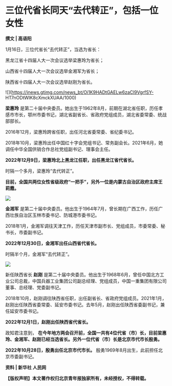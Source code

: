 # 三位代省长同天“去代转正”，包括一位女性

**撰文 | 高语阳**

1月16日，三位代省长“去代转正”，当选为省长：

黑龙江省十四届人大一次会议选举梁惠玲为省长；

山西省十四届人大一次会议选举金湘军为省长；

陕西省十四届人大一次会议选举赵刚为省长。

![](https://inews.gtimg.com/news_bt/Oi1K9HADtGAELw6zaCl9VgrfSY-
HT7nODtWIK8cXmckXUAA/1000)

**梁惠玲**
是第二十届中央委员。她出生于1962年8月，前期在湖北省任职，历任孝感市市长，鄂州市委书记，湖北省副省长、省政府党组成员，湖北省委常委、统战部部长。

2016年12月，梁惠玲跨省任职，出任河北省委常委、省纪委书记。

2018年10月，梁惠玲出任中国红十字会党组书记、常务副会长。2021年6月，她调任中华全国供销合作总社党组副书记、理事会主任。

**2022年12月9日，梁惠玲北上黑龙江任职，出任黑龙江省代省长。**

时隔一个多月，梁惠玲“去代转正”。

**目前，全国共两位女性省级政府“一把手”，另外一位是内蒙古自治区政府主席王莉霞。**

![](https://inews.gtimg.com/news_bt/OYwXu1vRZoR8Y4RDU_x2KgWk1wXixrCCB4zT2oBYns6JUAA/1000)

**金湘军** 是第二十届中央委员。他出生于1964年7月，曾长期在广西工作，历任广西壮族自治区玉林市委书记、防城港市委书记。

2018年1月，金湘军调往天津工作，历任天津市副市长、党组成员，市委常委、秘书长，市委副书记。

**2022年12月30日，金湘军出任山西省代省长。**

时隔半个月，金湘军“去代转正”。

![](https://inews.gtimg.com/news_bt/OmseKrdEda0SkLnNlVZNiZcnRAwqRO9efV4wTC_EUD_eAAA/1000)

新任陕西省长 **赵刚**
是第二十届中央委员。他出生于1968年6月，曾任中国北方工业公司总裁，中国兵器工业集团公司副总经理、党组成员，中国一重集团有限公司董事、总经理、党委副书记。

2018年10月，赵刚调往陕西省任职，出任副省长、省政府党组成员。2021年1月，赵刚出任陕西省委常委、延安市委书记。去年5月，赵刚出任陕西省委副书记，兼任延安市委书记。

**2022年12月1日，赵刚出任陕西省代省长。**

政知君注意到， **在今年地方两会召开前，全国一共有4位代省（市）长，目前梁惠玲、金湘军、赵刚已经当选省长。另外一位代省（市）长是北京市代市长殷勇。**

**2022年10月28日，殷勇出任北京市代市长。** 殷勇1969年8月出生，此前担任北京市委副书记。

**资料 | 新华社 人民网**

**【版权声明】本文著作权归北京青年报独家所有，未经授权，不得转载。**

